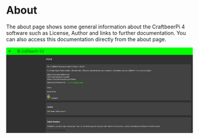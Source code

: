 # About

The about page shows some general information about the CraftbeerPi 4 software such as License, Author and links to further documentation. You can also access this documentation directly from the about page.

![About page with a couple of links](../../.gitbook/assets/cbpi4-about-page.png)
